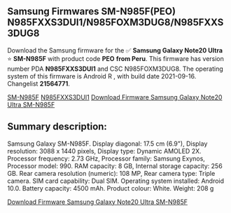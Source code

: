<h2>Samsung Firmwares SM-N985F(PEO) N985FXXS3DUI1/N985FOXM3DUG8/N985FXXS3DUG8</h2>
Download the Samsung firmware for the ✅ <strong>Samsung Galaxy Note20 Ultra </strong> ⭐ <strong>SM-N985F</strong> with product code <strong>PEO</strong> <strong> from Peru</strong>. This firmware has version number PDA <strong>N985FXXS3DUI1</strong> and CSC N985FOXM3DUG8. The operating system of this firmware is Android R , with build date 2021-09-16. Changelist <strong>21564771</strong>.


[SM-N985F](https://samfirm.shop/samsung/model/SM-N985F)
[N985FXXS3DUI1](https://samfirm.shop/samsung/pda/N985FXXS3DUI1)
[Download Firmware Samsung Galaxy Note20 Ultra SM-N985F](https://samfirm.shop/samsung/firmware/457627)
<h2>Summary description:</h2>
<p>Samsung Galaxy SM-N985F. Display diagonal: 17.5 cm (6.9"), Display resolution: 3088 x 1440 pixels, Display type: Dynamic AMOLED 2X. Processor frequency: 2.73 GHz, Processor family: Samsung Exynos, Processor model: 990. RAM capacity: 8 GB, Internal storage capacity: 256 GB. Rear camera resolution (numeric): 108 MP, Rear camera type: Triple camera. SIM card capability: Dual SIM. Operating system installed: Android 10.0. Battery capacity: 4500 mAh. Product colour: White. Weight: 208 g</p>


[Download Firmware Samsung Galaxy Note20 Ultra SM-N985F](https://samfirm.shop/samsung/firmware/457627)

